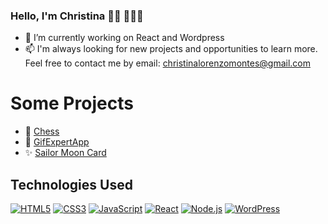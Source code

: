 ### Hello, I'm Christina 👋🏻 👩🏻‍💻


- 🔭 I’m currently working on React and Wordpress
- 📫 I'm always looking for new projects and opportunities to learn more. Feel free to contact me by email: christinalorenzomontes@gmail.com

# Some Projects

- 🚀 [Chess](https://christinalorenzomontes.github.io/JS-Chess/)
- 🌈 [GifExpertApp](https://github.com/christinalorenzomontes/GifExpertAppReact)
- ✨ [Sailor Moon Card](https://christinalorenzomontes.github.io/sailor-moon-card/)

## Technologies Used

[![HTML5](https://img.shields.io/badge/HTML5-E34F26?style=flat&logo=html5&logoColor=white)](https://developer.mozilla.org/en-US/docs/Web/Guide/HTML/HTML5)
[![CSS3](https://img.shields.io/badge/CSS3-1572B6?style=flat&logo=css3&logoColor=white)](https://developer.mozilla.org/en-US/docs/Web/CSS)
[![JavaScript](https://img.shields.io/badge/JavaScript-F7DF1E?style=flat&logo=javascript&logoColor=black)](https://developer.mozilla.org/en-US/docs/Web/JavaScript)
[![React](https://img.shields.io/badge/React-61DAFB?style=flat&logo=react&logoColor=white)](https://reactjs.org/)
[![Node.js](https://img.shields.io/badge/Node.js-339933?style=flat&logo=node.js&logoColor=white)](https://nodejs.org/)
[![WordPress](https://img.shields.io/badge/WordPress-21759B?style=flat&logo=wordpress&logoColor=white)](https://wordpress.org/)


